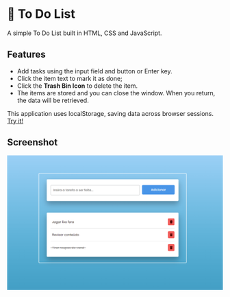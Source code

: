 # 📝 To Do List

A simple To Do List built in HTML, CSS and JavaScript.

## Features

- Add tasks using the input field and button or Enter key.
- Click the item text to mark it as done;
- Click the **Trash Bin Icon** to delete the item.
- The items are stored and you can close the window. When you return, the data will be retrieved.

This application uses localStorage, saving data across browser sessions. [Try it!](https://akanai-br.github.io/To-Do-List/)

## Screenshot
![example screenshot](example-medium.png)
